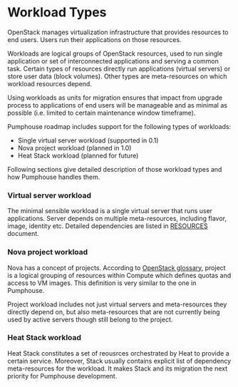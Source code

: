 # Workload Types

OpenStack manages virtualization infrastructure that provides resources to end
users. Users run their applications on those resources.

Workloads are logical groups of OpenStack resources, used to run single
application or set of interconnected applications and serving a common task.
Certain types of resources directly run applications (virtual servers) or
store user data (block volumes). Other types are meta-resources on which
workload resources depend.

Using workloads as units for migration ensures that impact from upgrade process
to applications of end users will be manageable and as minimal as possible (i.e.
limited to certain maintenance window timeframe).

Pumphouse roadmap includes support for the following types of workloads:

* Single virtual server workload (supported in 0.1)
* Nova project workload (planned in 1.0)
* Heat Stack workload (planned for future)

Following sections give detailed description of those workload types and how
Pumphouse handles them.

### Virtual server workload

The minimal sensible workload is a single virtual server that runs user
applications. Server depends on multiple meta-resources, including flavor,
image, identity etc. Detailed dependencies are listed in
[RESOURCES](RESOURCES.md) document.

### Nova project workload

Nova has a concept of projects. According to [OpenStack
glossary](http://docs.openstack.org/glossary/content/glossary.html), project is
a logical grouping of resources within Compute which defines quotas and access
to VM images. This definition is very similar to the one in Pumphouse.

Project workload includes not just virtual servers and meta-resources they
directly depend on, but also meta-resources that are not currently being used
by active servers though still belong to the project.

### Heat Stack workload

Heat Stack constitutes a set of reousrces orchestrated by Heat to provide a
certain service. Moreover, Stack usually contains explicit list of dependency
meta-resources for the workload. It makes Stack and its migration the next
priority for Pumphouse development.
